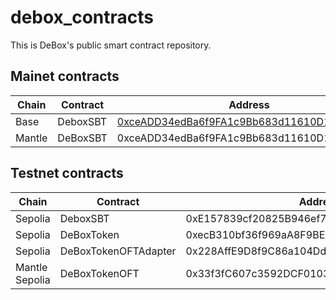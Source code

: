 # debox_contracts

This is DeBox's public smart contract repository.

## Mainet contracts

| Chain | Contract | Address |
|----|----|----|
| Base | DeboxSBT | [0xceADD34edBa6f9FA1c9Bb683d11610D1D6834Fe6](https://basescan.org/address/0xceADD34edBa6f9FA1c9Bb683d11610D1D6834Fe6) |
| Mantle | DeBoxSBT | 0xceADD34edBa6f9FA1c9Bb683d11610D1D6834Fe6 |

## Testnet contracts

| Chain | Contract | Address |
|----|----|----|
| Sepolia | DeboxSBT | 0xE157839cf20825B946ef7B6B708BD890065AD0BA |
| Sepolia | DeBoxToken | 0xecB310bf36f969aA8F9BEE2b6C43910f4bB60F78|
| Sepolia | DeBoxTokenOFTAdapter | 0x228AffE9D8f9C86a104Dd2Ae7B7feE416fa00955 |
| Mantle Sepolia | DeBoxTokenOFT | 0x33f3fC607c3592DCF0103C5577b872D9124e1AaA | 
 